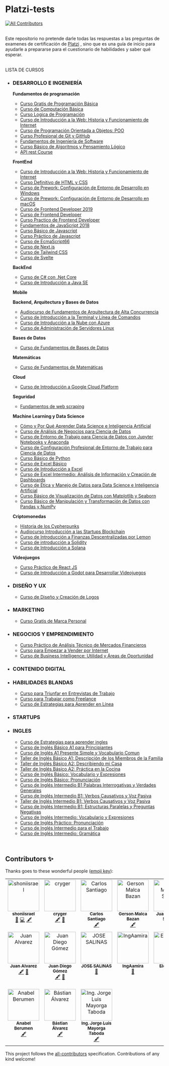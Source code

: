 # Platzi-tests

<!-- ALL-CONTRIBUTORS-BADGE:START - Do not remove or modify this section -->
[![All Contributors](https://img.shields.io/badge/all_contributors-17-orange.svg?style=flat-square)](#contributors-)
<!-- ALL-CONTRIBUTORS-BADGE:END -->

<br>Este repositorio no pretende darle todas las respuestas a las preguntas de examenes de certificación de [Platzi](https://platzi.com) , sino que es una guía de inicio para ayudarle a prepararse para el cuestionario de habilidades y saber qué esperar.
<br><br>

LISTA DE CURSOS

- ### DESARROLLO E INGENIERÍA

  **Fundamentos de programación**

  - [Curso Gratis de Programación Básica](programacion_basica.md)
  - [Curso de Computación Básica](computacion_basica.md)
  - [Curso Logica de Programación](curso_logica_de_programacion.md)
  - [Curso de Introducción a la Web: Historia y Funcionamiento de Internet](curso_de_introduccion_a_la_web.md)
  - [Curso de Programación Orientada a Objetos: POO](poo.md)
  - [Curso Profesional de Git y GitHub](git.md)
  - [Fundamentos de Ingeniería de Software](fundamentos.md)
  - [Curso Básico de Algoritmos y Pensamiento Lógico](curso_basico_de_algoritmos_y_pensamiento_logico.md)
  - [API rest Course](api_rest_course.md)

  **FrontEnd**

  - [Curso de Introducción a la Web: Historia y Funcionamiento de Internet](curso_intro_web.md)
  - [Curso Definitivo de HTML y CSS](curso_definitivo_de_html_y_css.md)
  - [Curso de Prework: Configuración de Entorno de Desarrollo en Windows](prework.md)
  - [Curso de Prework: Configuración de Entorno de Desarrollo en macOS](prework_mac.md)
  - [Curso de Frontend Developer 2019](frontend_developer.md)
  - [Curso de Frontend Developer ](frontend_developer2.md)
  - [Curso Practico de Frontend Developer ](practico_frontend_developer.md)
  - [Fundamentos de JavaScript 2018](javascript2018.md)
  - [Curso Básico de Javascript](curso_basico_de_javascript.md)
  - [Curso Práctico de Javascript](curso_practico_de_javascript.md)
  - [Curso de EcmaScript66](curso_de_ecmaScript6.md)
  - [Curso de Next.js](nextjs.md)
  - [Curso de Tailwind CSS](tailwind.md)
  - [Curso de Svelte](svelte.md)

  **BackEnd**

  - [Curso de C# con .Net Core](c_con_net.md)
  - [Curso de Introducción a Java SE](java_se.md)

  **Mobile**

  **Backend, Arquitectura y Bases de Datos**

  - [Audiocurso de Fundamentos de Arquitectura de Alta Concurrencia](fundamentos_alta_concurrencia.md)
  - [Curso de Introducción a la Terminal y Línea de Comandos](int_terminal_commandline.md)
  - [Curso de Introducción a la Nube con Azure](int_nube_azure.md)
  - [Curso de Administración de Servidores Linux](linux_server_admin.md)

  **Bases de Datos**

  - [Curso de Fundamentos de Bases de Datos](fundamentos_bases_datos.md)

  **Matemáticas**

  - [Curso de Fundamentos de Matemáticas](fundamentos_de_matemáticas.md)

  **Cloud**

  - [Curso de Introducción a Google Cloud Platform](introduccion_google_cloud.md)

  **Seguridad**

  - [Fundamentos de web scraping](fundamentos_web_scraping_python_y_xpath.md)

  **Machine Learning y Data Science**

  - [Cómo y Por Qué Aprender Data Science e Inteligencia Artificial](por_que_aprender_data_science.md)
  - [Curso de Análisis de Negocios para Ciencia de Datos](analisis_negocios_para_ciencia_datos.md)
  - [Curso de Entorno de Trabajo para Ciencia de Datos con Jupyter Notebooks y Anaconda](entorno_de_trabajo_para_ciencia_de_datos_con_jupyter_notebooks_y_anaconda.md)
  - [Curso de Configuración Profesional de Entorno de Trabajo para Ciencia de Datos](curso_de_configuración_profesional_de_entorno_de_trabajo_para_ciencia_de_datos.md)
  - [Curso Básico de Python](curso_basico_de_python.md)
  - [Curso de Excel Básico](curso_de_excel_basico.md)
  - [Curso de Introducción a Excel](int_excel.md)
  - [Curso de Excel Intermedio: Análisis de Información y Creación de Dashboards](excel_intermedio_inf_analisis_dashboards.md)
  - [Curso de Ética y Manejo de Datos para Data Science e Inteligencia Artificial](etica_manejo_datos_data_science_ia.md)
  - [Curso Básico de Visualización de Datos con Matplotlib y Seaborn](basic_dataviz_matplotlib_seaborn.md)
  - [Curso Básico de Manipulación y Transformación de Datos con Pandas y NumPy](basic_data_transform_pandas&numpy.md)

  **Criptomonedas**

  - [Historia de los Cypherpunks](cypherpunks.md)
  - [Audiocurso Introducción a las Startups Blockchain](startups_blockchain.md)
  - [Curso de Introducción a Finanzas Descentralizadas por Lemon](intro_defi_lemon.md)
  - [Curso de introducción a Solidity](solidity.md)
  - [Curso de Introducción a Solana](solana.md)

  **Videojuegos**

  - [Curso Práctico de React JS](react.md)
  - [Curso de Introducción a Godot para Desarrollar Videojuegos](int_godot_dev_games.md)

- ### DISEÑO Y UX

  - [Curso de Diseño y Creación de Logos](diseño_y_creacion_de_logos.md)

- ### MARKETING

  - [Curso Gratis de Marca Personal](marca_personal.md)

- ### NEGOCIOS Y EMPRENDIMIENTO

  - [Curso Práctico de Análisis Técnico de Mercados Financieros](analisis_mercados.md)
  - [Curso para Empezar a Vender por Internet](curso_para_empezar_a_vender_por_internet.md)
  - [Curso de Business Intelligence: Utilidad y Áreas de Oportunidad](business_intelligence_utilidad_oportunidad.md)

- ### CONTENIDO DIGITAL

- ### HABILIDADES BLANDAS

  - [Curso para Triunfar en Entrevistas de Trabajo](entrevista_trabajo.md)
  - [Curso para Trabajar como Freelance](freelancer.md)
  - [Curso de Estrategias para Aprender en Línea](estrategias_aprender_en_linea.md)

- ### STARTUPS

- ### INGLES
  - [Curso de Estrategias para aprender ingles](curso_de_estrategias_para_aprender_ingles.md)
  - [Curso de Inglés Básico A1 para Principiantes](ingles_a1_principiantes.md)
  - [Curso de Inglés A1 Presente Simple y Vocabulario Comun](curso_de_ingles_a1_presente_simple_y_vocabulario_comun.md)
  - [Taller de Inglés Básico A1: Descripción de los Miembros de la Familia](taller_ingles_a1_familia.md)
  - [Taller de Inglés Básico A2: Describiendo mi Casa](taller_ingles_a2_casa.md)
  - [Taller de Inglés Básico A2: Práctica en la Cocina](ingles_a2_cocina.md)
  - [Curso de Inglés Básico: Vocabulario y Expresiones](curso_ingles_basico.md)
  - [Curso de Inglés Básico: Pronunciación](ingles_basico_pronunciacion.md)
  - [Curso de Inglés Intermedio B1 Palabras Interrogativas y Verdades Generales](ingles_b1_palabras_interrogativas.md)
  - [Curso de Inglés Intermedio B1: Verbos Causativos y Voz Pasiva](ingles_b1_verbos_causativos.md)
  - [Taller de Inglés Intermedio B1: Verbos Causativos y Voz Pasiva](taller_b1_verbos_causativos.md)
  - [Curso de Inglés Intermedio B1: Estructuras Paralelas y Preguntas Negativas](ingles_b1_estructuras_paralelas.md)
  - [Curso de Inglés Intermedio: Vocabulario y Expresiones](ingles_intermedio_vocabulario.md)
  - [Curso de Inglés Práctico: Pronunciación](ingles_practico_pronunciacion.md)
  - [Curso de Inglés Intermedio para el Trabajo](ingles_intermedio_trabajo.md)
  - [Curso de Inglés Intermedio: Gramática](ingles_intermedio_gramatica.md)

&nbsp;

## Contributors ✨

Thanks goes to these wonderful people ([emoji key](https://allcontributors.org/docs/en/emoji-key)):

<!-- ALL-CONTRIBUTORS-LIST:START - Do not remove or modify this section -->
<!-- prettier-ignore-start -->
<!-- markdownlint-disable -->
<table>
  <tbody>
    <tr>
      <td align="center" valign="top" width="14.28%"><a href="https://github.com/shoniisrael"><img src="https://avatars1.githubusercontent.com/u/20216696?s=400&u=31d9e1270608efdb51f213a255c5895e5b2fadbc&v=4?s=100" width="100px;" alt="shoniisrael"/><br /><sub><b>shoniisrael</b></sub></a><br /><a href="#ideas-shoniisrael" title="Ideas, Planning, & Feedback">🤔</a> <a href="https://github.com/shoniisrael/Platzi-Tests/commits?author=shoniisrael" title="Code">💻</a> <a href="#content-shoniisrael" title="Content">🖋</a></td>
      <td align="center" valign="top" width="14.28%"><a href="https://github.com/cryger"><img src="https://avatars.githubusercontent.com/u/34179646?v=4?s=100" width="100px;" alt="cryger"/><br /><sub><b>cryger</b></sub></a><br /><a href="#content-cryger" title="Content">🖋</a> <a href="#data-cryger" title="Data">🔣</a></td>
      <td align="center" valign="top" width="14.28%"><a href="https://github.com/CarlosSant47"><img src="https://avatars.githubusercontent.com/u/43355361?v=4?s=100" width="100px;" alt="Carlos Santiago"/><br /><sub><b>Carlos Santiago</b></sub></a><br /><a href="#content-CarlosSant47" title="Content">🖋</a></td>
      <td align="center" valign="top" width="14.28%"><a href="https://github.com/gersonmlb"><img src="https://avatars.githubusercontent.com/u/26355930?v=4?s=100" width="100px;" alt="Gerson Malca Bazan"/><br /><sub><b>Gerson Malca Bazan</b></sub></a><br /><a href="#content-gersonmlb" title="Content">🖋</a></td>
      <td align="center" valign="top" width="14.28%"><a href="https://www.linkedin.com/in/juan-manuel-sandri-95b0a8208/"><img src="https://avatars.githubusercontent.com/u/99428338?v=4?s=100" width="100px;" alt="Juan Manuel Sandri"/><br /><sub><b>Juan Manuel Sandri</b></sub></a><br /><a href="#content-JuanmaSandri" title="Content">🖋</a> <a href="#data-JuanmaSandri" title="Data">🔣</a></td>
      <td align="center" valign="top" width="14.28%"><a href="https://github.com/cesantaniello"><img src="https://avatars.githubusercontent.com/u/42319088?v=4?s=100" width="100px;" alt="Carlos Santaniello"/><br /><sub><b>Carlos Santaniello</b></sub></a><br /><a href="#content-cesantaniello" title="Content">🖋</a> <a href="#data-cesantaniello" title="Data">🔣</a></td>
      <td align="center" valign="top" width="14.28%"><a href="https://github.com/halcolo"><img src="https://avatars.githubusercontent.com/u/25759070?v=4?s=100" width="100px;" alt="Juan Diego A."/><br /><sub><b>Juan Diego A.</b></sub></a><br /><a href="#content-halcolo" title="Content">🖋</a></td>
    </tr>
    <tr>
      <td align="center" valign="top" width="14.28%"><a href="https://www.linkedin.com/in/jotajota96/"><img src="https://avatars.githubusercontent.com/u/42627463?v=4?s=100" width="100px;" alt="Juan Alvarez"/><br /><sub><b>Juan Alvarez</b></sub></a><br /><a href="#content-JotaJota96" title="Content">🖋</a> <a href="#data-JotaJota96" title="Data">🔣</a></td>
      <td align="center" valign="top" width="14.28%"><a href="https://allmylinks.com/juandieruiz"><img src="https://avatars.githubusercontent.com/u/77864382?v=4?s=100" width="100px;" alt="Juan Diego Gómez"/><br /><sub><b>Juan Diego Gómez</b></sub></a><br /><a href="#content-Juandieruiz" title="Content">🖋</a> <a href="https://github.com/shoniisrael/Platzi-Tests/pulls?q=is%3Apr+reviewed-by%3AJuandieruiz" title="Reviewed Pull Requests">👀</a></td>
      <td align="center" valign="top" width="14.28%"><a href="https://github.com/J0SANT"><img src="https://avatars.githubusercontent.com/u/109848058?v=4?s=100" width="100px;" alt="JOSE SALINAS"/><br /><sub><b>JOSE SALINAS</b></sub></a><br /><a href="https://github.com/shoniisrael/Platzi-Tests/pulls?q=is%3Apr+reviewed-by%3AJ0SANT" title="Reviewed Pull Requests">👀</a></td>
      <td align="center" valign="top" width="14.28%"><a href="https://github.com/IngAamira"><img src="https://avatars.githubusercontent.com/u/67479844?v=4?s=100" width="100px;" alt="IngAamira"/><br /><sub><b>IngAamira</b></sub></a><br /><a href="https://github.com/shoniisrael/Platzi-Tests/pulls?q=is%3Apr+reviewed-by%3AIngAamira" title="Reviewed Pull Requests">👀</a></td>
      <td align="center" valign="top" width="14.28%"><a href="https://github.com/eloyortiz"><img src="https://avatars.githubusercontent.com/u/2855364?v=4?s=100" width="100px;" alt="Eloy Ortiz"/><br /><sub><b>Eloy Ortiz</b></sub></a><br /><a href="https://github.com/shoniisrael/Platzi-Tests/pulls?q=is%3Apr+reviewed-by%3Aeloyortiz" title="Reviewed Pull Requests">👀</a> <a href="#content-eloyortiz" title="Content">🖋</a></td>
      <td align="center" valign="top" width="14.28%"><a href="https://linktr.ee/akrista"><img src="https://avatars.githubusercontent.com/u/23145794?v=4?s=100" width="100px;" alt="Jorge Thomas - Akrista"/><br /><sub><b>Jorge Thomas - Akrista</b></sub></a><br /><a href="#content-Akrista" title="Content">🖋</a></td>
      <td align="center" valign="top" width="14.28%"><a href="https://github.com/MiguelMurrugarraTorres"><img src="https://avatars.githubusercontent.com/u/20019777?v=4?s=100" width="100px;" alt="Miguel Angel Murrugarra Torres"/><br /><sub><b>Miguel Angel Murrugarra Torres</b></sub></a><br /><a href="#content-MiguelMurrugarraTorres" title="Content">🖋</a></td>
    </tr>
    <tr>
      <td align="center" valign="top" width="14.28%"><a href="https://github.com/AnabelBerumen"><img src="https://avatars.githubusercontent.com/u/25898902?v=4?s=100" width="100px;" alt="Anabel Berumen"/><br /><sub><b>Anabel Berumen</b></sub></a><br /><a href="#content-AnabelBerumen" title="Content">🖋</a></td>
      <td align="center" valign="top" width="14.28%"><a href="https://github.com/Deux-Machine"><img src="https://avatars.githubusercontent.com/u/97246689?v=4?s=100" width="100px;" alt="Bástian Álvarez"/><br /><sub><b>Bástian Álvarez</b></sub></a><br /><a href="#content-Deux-Machine" title="Content">🖋</a></td>
      <td align="center" valign="top" width="14.28%"><a href="http://www.jlmayorga.com.co"><img src="https://avatars.githubusercontent.com/u/40527919?v=4?s=100" width="100px;" alt="Ing. Jorge Luis Mayorga Taboda"/><br /><sub><b>Ing. Jorge Luis Mayorga Taboda</b></sub></a><br /><a href="#content-IngJorgeLuisMayorga" title="Content">🖋</a></td>
    </tr>
  </tbody>
</table>

<!-- markdownlint-restore -->
<!-- prettier-ignore-end -->

<!-- ALL-CONTRIBUTORS-LIST:END -->

This project follows the [all-contributors](https://github.com/all-contributors/all-contributors) specification. Contributions of any kind welcome!
